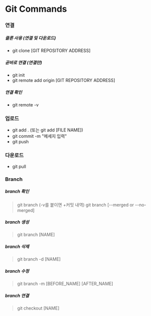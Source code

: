 # Git Commands

###   연결
##### 클론 사용 (연결 및 다운로드)
  - git clone [GIT REPOSITORY ADDRESS]
##### 곧바로 연결 (연결만)
  - git init
  - git remote add origin [GIT REPOSITORY ADDRESS]
##### 연결 확인
  - git remote -v

###   업로드
- git add . (또는 git add [FILE NAME])
- git commit -m "메세지 입력"
- git push

###   다운로드
- git pull

###   Branch
##### branch 확인
>  git branch (-v를 붙이면 +커밋 내역)
>  git branch [--merged or --no-merged]
##### branch 생성
>  git branch [NAME]
##### branch 삭제
>  git branch -d [NAME]
##### branch 수정
>  git branch -m [BEFORE_NAME] [AFTER_NAME]
##### branch 연결
>  git checkout [NAME]
